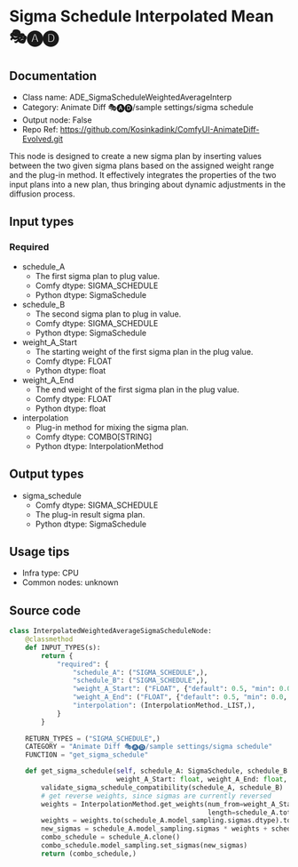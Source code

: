 # Sigma Schedule Interpolated Mean 🎭🅐🅓
## Documentation
- Class name: ADE_SigmaScheduleWeightedAverageInterp
- Category: Animate Diff 🎭🅐🅓/sample settings/sigma schedule
- Output node: False
- Repo Ref: https://github.com/Kosinkadink/ComfyUI-AnimateDiff-Evolved.git

This node is designed to create a new sigma plan by inserting values between the two given sigma plans based on the assigned weight range and the plug-in method. It effectively integrates the properties of the two input plans into a new plan, thus bringing about dynamic adjustments in the diffusion process.

## Input types
### Required
- schedule_A
    - The first sigma plan to plug value.
    - Comfy dtype: SIGMA_SCHEDULE
    - Python dtype: SigmaSchedule
- schedule_B
    - The second sigma plan to plug in value.
    - Comfy dtype: SIGMA_SCHEDULE
    - Python dtype: SigmaSchedule
- weight_A_Start
    - The starting weight of the first sigma plan in the plug value.
    - Comfy dtype: FLOAT
    - Python dtype: float
- weight_A_End
    - The end weight of the first sigma plan in the plug value.
    - Comfy dtype: FLOAT
    - Python dtype: float
- interpolation
    - Plug-in method for mixing the sigma plan.
    - Comfy dtype: COMBO[STRING]
    - Python dtype: InterpolationMethod

## Output types
- sigma_schedule
    - Comfy dtype: SIGMA_SCHEDULE
    - The plug-in result sigma plan.
    - Python dtype: SigmaSchedule

## Usage tips
- Infra type: CPU
- Common nodes: unknown

## Source code
```python
class InterpolatedWeightedAverageSigmaScheduleNode:
    @classmethod
    def INPUT_TYPES(s):
        return {
            "required": {
                "schedule_A": ("SIGMA_SCHEDULE",),
                "schedule_B": ("SIGMA_SCHEDULE",),
                "weight_A_Start": ("FLOAT", {"default": 0.5, "min": 0.0, "max": 1.0, "step": 0.001}),
                "weight_A_End": ("FLOAT", {"default": 0.5, "min": 0.0, "max": 1.0, "step": 0.001}),
                "interpolation": (InterpolationMethod._LIST,),
            }
        }
    
    RETURN_TYPES = ("SIGMA_SCHEDULE",)
    CATEGORY = "Animate Diff 🎭🅐🅓/sample settings/sigma schedule"
    FUNCTION = "get_sigma_schedule"

    def get_sigma_schedule(self, schedule_A: SigmaSchedule, schedule_B: SigmaSchedule,
                           weight_A_Start: float, weight_A_End: float, interpolation: str):
        validate_sigma_schedule_compatibility(schedule_A, schedule_B)
        # get reverse weights, since sigmas are currently reversed
        weights = InterpolationMethod.get_weights(num_from=weight_A_Start, num_to=weight_A_End,
                                                  length=schedule_A.total_sigmas(), method=interpolation, reverse=True)
        weights = weights.to(schedule_A.model_sampling.sigmas.dtype).to(schedule_A.model_sampling.sigmas.device)
        new_sigmas = schedule_A.model_sampling.sigmas * weights + schedule_B.model_sampling.sigmas * (1.0-weights)
        combo_schedule = schedule_A.clone()
        combo_schedule.model_sampling.set_sigmas(new_sigmas)
        return (combo_schedule,)